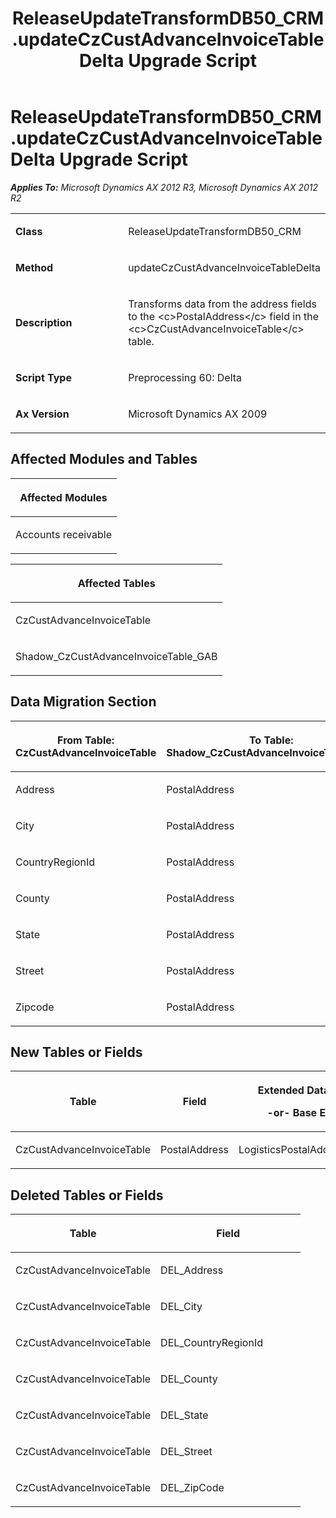 ﻿---
title: ReleaseUpdateTransformDB50_CRM.updateCzCustAdvanceInvoiceTableDelta Upgrade Script
TOCTitle: ReleaseUpdateTransformDB50_CRM.updateCzCustAdvanceInvoiceTableDelta Upgrade Script
ms:assetid: 88cdf8e2-ead0-ab98-a791-75febc1630df
ms:mtpsurl: https://msdn.microsoft.com/en-us/library/JJ736369(v=AX.60)
ms:contentKeyID: 49709559
ms.date: 05/18/2015
mtps_version: v=AX.60
---

# ReleaseUpdateTransformDB50\_CRM.updateCzCustAdvanceInvoiceTableDelta Upgrade Script 


_**Applies To:** Microsoft Dynamics AX 2012 R3, Microsoft Dynamics AX 2012 R2_

<table>
<colgroup>
<col style="width: 50%" />
<col style="width: 50%" />
</colgroup>
<tbody>
<tr class="odd">
<td><p><strong>Class</strong></p></td>
<td><p>ReleaseUpdateTransformDB50_CRM</p></td>
</tr>
<tr class="even">
<td><p><strong>Method</strong></p></td>
<td><p>updateCzCustAdvanceInvoiceTableDelta</p></td>
</tr>
<tr class="odd">
<td><p><strong>Description</strong></p></td>
<td><p>Transforms data from the address fields to the &lt;c&gt;PostalAddress&lt;/c&gt; field in the &lt;c&gt;CzCustAdvanceInvoiceTable&lt;/c&gt; table.</p></td>
</tr>
<tr class="even">
<td><p><strong>Script Type</strong></p></td>
<td><p>Preprocessing 60: Delta</p></td>
</tr>
<tr class="odd">
<td><p><strong>Ax Version</strong></p></td>
<td><p>Microsoft Dynamics AX 2009</p></td>
</tr>
</tbody>
</table>


## Affected Modules and Tables

<table>
<colgroup>
<col style="width: 100%" />
</colgroup>
<thead>
<tr class="header">
<th><p>Affected Modules</p></th>
</tr>
</thead>
<tbody>
<tr class="odd">
<td><p>Accounts receivable</p></td>
</tr>
</tbody>
</table>


<table>
<colgroup>
<col style="width: 100%" />
</colgroup>
<thead>
<tr class="header">
<th><p>Affected Tables</p></th>
</tr>
</thead>
<tbody>
<tr class="odd">
<td><p>CzCustAdvanceInvoiceTable</p></td>
</tr>
<tr class="even">
<td><p>Shadow_CzCustAdvanceInvoiceTable_GAB</p></td>
</tr>
</tbody>
</table>


## Data Migration Section

<table>
<colgroup>
<col style="width: 50%" />
<col style="width: 50%" />
</colgroup>
<thead>
<tr class="header">
<th><p>From Table: CzCustAdvanceInvoiceTable</p></th>
<th><p>To Table: Shadow_CzCustAdvanceInvoiceTable_GAB</p></th>
</tr>
</thead>
<tbody>
<tr class="odd">
<td><p>Address</p></td>
<td><p>PostalAddress</p></td>
</tr>
<tr class="even">
<td><p>City</p></td>
<td><p>PostalAddress</p></td>
</tr>
<tr class="odd">
<td><p>CountryRegionId</p></td>
<td><p>PostalAddress</p></td>
</tr>
<tr class="even">
<td><p>County</p></td>
<td><p>PostalAddress</p></td>
</tr>
<tr class="odd">
<td><p>State</p></td>
<td><p>PostalAddress</p></td>
</tr>
<tr class="even">
<td><p>Street</p></td>
<td><p>PostalAddress</p></td>
</tr>
<tr class="odd">
<td><p>Zipcode</p></td>
<td><p>PostalAddress</p></td>
</tr>
</tbody>
</table>


## New Tables or Fields

<table>
<colgroup>
<col style="width: 33%" />
<col style="width: 33%" />
<col style="width: 33%" />
</colgroup>
<thead>
<tr class="header">
<th><p>Table</p></th>
<th><p>Field</p></th>
<th><p>Extended Data Type</p>
<p>-or- Base Enum</p></th>
</tr>
</thead>
<tbody>
<tr class="odd">
<td><p>CzCustAdvanceInvoiceTable</p></td>
<td><p>PostalAddress</p></td>
<td><p>LogisticsPostalAddressRecId</p></td>
</tr>
</tbody>
</table>


## Deleted Tables or Fields

<table>
<colgroup>
<col style="width: 50%" />
<col style="width: 50%" />
</colgroup>
<thead>
<tr class="header">
<th><p>Table</p></th>
<th><p>Field</p></th>
</tr>
</thead>
<tbody>
<tr class="odd">
<td><p>CzCustAdvanceInvoiceTable</p></td>
<td><p>DEL_Address</p></td>
</tr>
<tr class="even">
<td><p>CzCustAdvanceInvoiceTable</p></td>
<td><p>DEL_City</p></td>
</tr>
<tr class="odd">
<td><p>CzCustAdvanceInvoiceTable</p></td>
<td><p>DEL_CountryRegionId</p></td>
</tr>
<tr class="even">
<td><p>CzCustAdvanceInvoiceTable</p></td>
<td><p>DEL_County</p></td>
</tr>
<tr class="odd">
<td><p>CzCustAdvanceInvoiceTable</p></td>
<td><p>DEL_State</p></td>
</tr>
<tr class="even">
<td><p>CzCustAdvanceInvoiceTable</p></td>
<td><p>DEL_Street</p></td>
</tr>
<tr class="odd">
<td><p>CzCustAdvanceInvoiceTable</p></td>
<td><p>DEL_ZipCode</p></td>
</tr>
</tbody>
</table>

  


